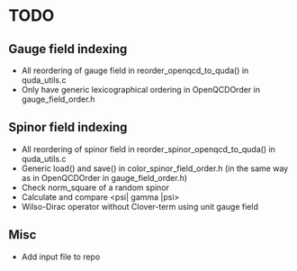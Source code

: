 # TODO

## Gauge field indexing

* All reordering of gauge field in reorder_openqcd_to_quda() in quda_utils.c
* Only have generic lexicographical ordering in OpenQCDOrder in gauge_field_order.h

## Spinor field indexing

* All reordering of spinor field in reorder_spinor_openqcd_to_quda() in quda_utils.c
* Generic load() and save() in color_spinor_field_order.h (in the same way as in OpenQCDOrder in gauge_field_order.h)
* Check norm_square of a random spinor
* Calculate and compare <psi| gamma |psi>
* Wilso-Dirac operator without Clover-term using unit gauge field

## Misc

* Add input file to repo
